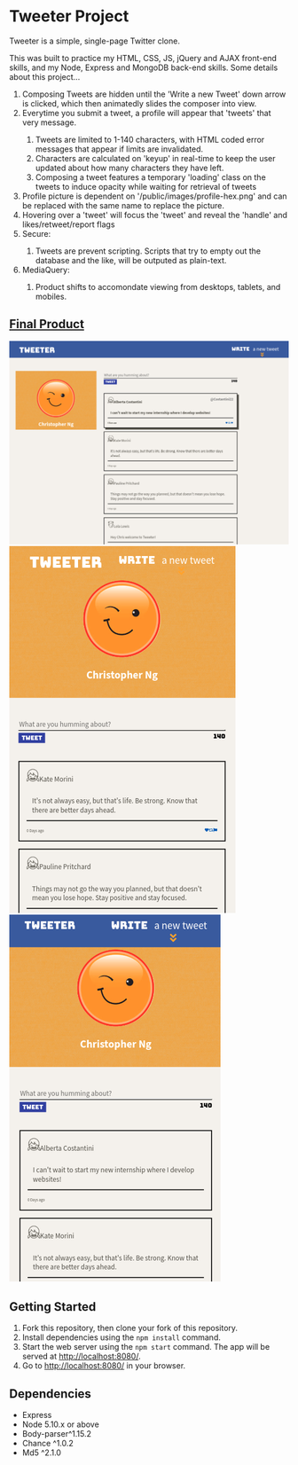 # Tweeter Project

Tweeter is a simple, single-page Twitter clone.

This was built to practice my HTML, CSS, JS, jQuery and AJAX front-end skills, and my Node, Express and MongoDB back-end skills.
Some details about this project...
<ol>
  <li>Composing Tweets are hidden until the 'Write a new Tweet' down arrow is clicked, which then animatedly slides the composer into view.</li>
  <li>Everytime you submit a tweet, a profile will appear that 'tweets' that very message.</li>
  <ol>
    <li>Tweets are limited to 1-140 characters, with HTML coded error messages that appear if limits are invalidated.</li>
    <li>Characters are calculated on 'keyup' in real-time to keep the user updated about how many characters they have left.</li>
    <li>Composing a tweet features a temporary 'loading' class on the tweets to induce opacity while waiting for retrieval of tweets</li>
  </ol>
  <li>Profile picture is dependent on '/public/images/profile-hex.png' and can be replaced with the same name to replace the picture.</li>
  <li>Hovering over a 'tweet' will focus the 'tweet' and reveal the 'handle' and likes/retweet/report flags</li>
  <li>Secure:</li>
  <ol>
    <li>Tweets are prevent scripting. Scripts that try to empty out the database and the like, will be outputed as plain-text.</li>
  </ol>
  <li>MediaQuery:</li>
  <ol>
    <li>Product shifts to accomondate viewing from desktops, tablets, and mobiles.</li>
  </ol>
</ol>

## [Final Product](https://tweeter-chris.herokuapp.com/)

!["screenshot of desktop-view"](https://github.com/ChrisnNg/tweeter/blob/master/public/images/desktop-view.png?raw=true)
!["screenshot of tablet-view"](https://github.com/ChrisnNg/tweeter/blob/master/public/images/tablet-view.png?raw=true)
!["screenshot of mobile-view"](https://github.com/ChrisnNg/tweeter/blob/master/public/images/mobile-view.png?raw=true)

## Getting Started

1. Fork this repository, then clone your fork of this repository.
2. Install dependencies using the `npm install` command.
3. Start the web server using the `npm start` command. The app will be served at <http://localhost:8080/>.
4. Go to <http://localhost:8080/> in your browser.

## Dependencies

- Express
- Node 5.10.x or above
- Body-parser^1.15.2
- Chance ^1.0.2
- Md5 ^2.1.0